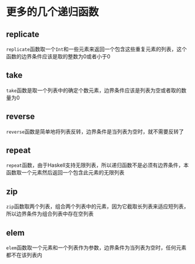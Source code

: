 # 更多的几个递归函数

## replicate

`replicate`函数取一个`Int`和一些元素来返回一个包含这些重复元素的列表，这个函数的边界条件应该是取的整数为0或者小于0

## take

`take`函数是取一个列表中的确定个数元素，边界条件应该是列表为空或者取的数量为0

## reverse

`reverse`函数是简单地将列表反转，边界条件是当列表为空时，就不需要反转了

## repeat

`repeat`函数，由于Haskell支持无限列表，所以递归函数不是必须有边界条件，本函数取一个元素然后返回一个包含此元素的无限列表

## zip

`zip`函数取两个列表，组合两个列表中的元素，因为它截取长列表来适应短列表，所以边界条件为组合列表中存在空列表

## elem

`elem`函数取一个元素和一个列表作为参数，边界条件为当列表为空时，任何元素都不在该列表内